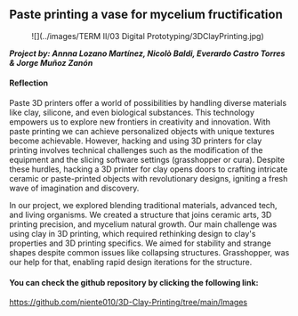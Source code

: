 ## Paste printing a vase for mycelium fructification

<figure markdown>
  ![](../images/TERM II/03 Digital Prototyping/3DClayPrinting.jpg)
</figure>

***Project by: Annna Lozano Martínez, Nicolò Baldi, Everardo Castro Torres & Jorge Muñoz Zanón***


#### Reflection

Paste 3D printers offer a world of possibilities by handling diverse materials like clay, silicone, and even biological substances. This technology empowers us to explore new frontiers in creativity and innovation. With paste printing we can achieve personalized objects with unique textures become achievable. However, hacking and using 3D printers for clay printing involves technical challenges such as the modification of the equipment and the slicing software settings (grasshopper or cura). Despite these hurdles, hacking a 3D printer for clay opens doors to crafting intricate ceramic or paste-printed objects with revolutionary designs, igniting a fresh wave of imagination and discovery.

In our project, we explored blending traditional materials, advanced tech, and living organisms. We created a structure that joins ceramic arts, 3D printing precision, and mycelium natural growth. Our main challenge was using clay in 3D printing, which required rethinking design to clay's properties and 3D printing specifics. We aimed for stability and strange shapes despite common issues like collapsing structures. Grasshopper, was our help for that, enabling rapid design iterations for the structure.

#### You can check the github repository by clicking the following link:
https://github.com/niente010/3D-Clay-Printing/tree/main/Images 




